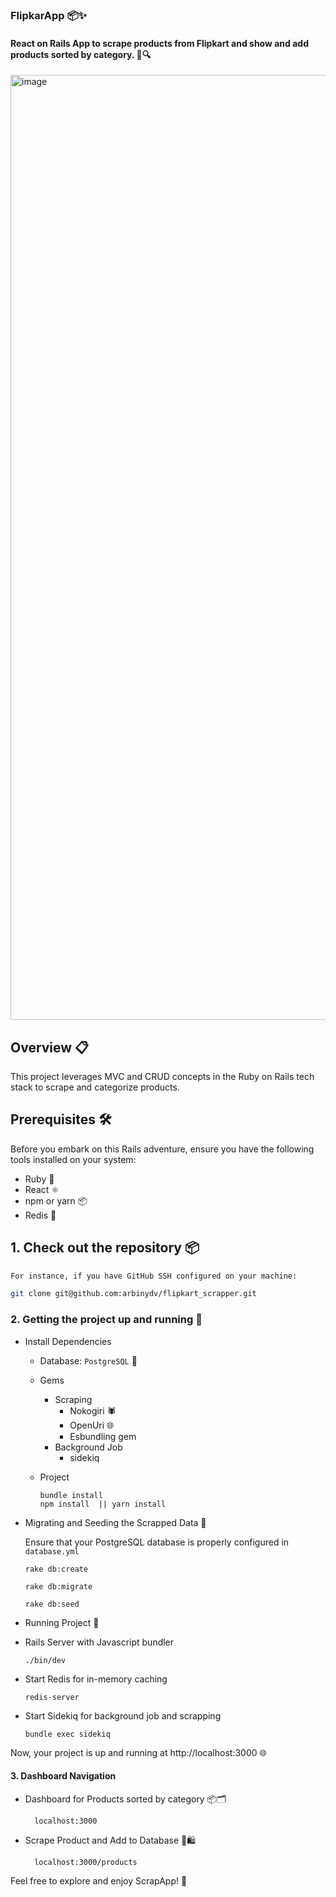 ### FlipkarApp 📦✨
#### React on Rails App to scrape products from Flipkart and show and add products sorted by category. 🛒🔍
<img width="1512" alt="image" src="https://github.com/arbinydv/flipkart_scrapper/assets/106106915/50d12837-81ef-45f4-b8bb-8a459a383f46">


## Overview 📋
This project leverages MVC and CRUD concepts in the Ruby on Rails tech stack to scrape and categorize products.
## Prerequisites 🛠️
Before you embark on this Rails adventure, ensure you have the following tools installed on your system:
- Ruby 🧡
- React ⚛️
- npm or yarn 📦
- Redis 🔄

## 1. Check out the repository 📦
```bash
For instance, if you have GitHub SSH configured on your machine:

git clone git@github.com:arbinydv/flipkart_scrapper.git

```
### 2. Getting the project up and running  🚀
* Install Dependencies 
  * Database: `PostgreSQL` 🐘
  * Gems
     * Scraping
        - Nokogiri 🕷️
        - OpenUri 🌐
        - Esbundling gem
    * Background Job
        - sidekiq 
  
  * Project
    ```
    bundle install
    npm install  || yarn install 
    ```
* Migrating and Seeding the Scrapped Data 🌱

  Ensure that your PostgreSQL database is properly configured in `database.yml`
  ``` 
  rake db:create 
  
  rake db:migrate

  rake db:seed 
  ```

* Running Project  🏃
 * Rails Server with Javascript bundler
    ``` 
    ./bin/dev
    ```
 *  Start Redis for in-memory caching
    ``` 
    redis-server
    ```
 *  Start Sidekiq for background job and scrapping 
    ``` 
    bundle exec sidekiq 
    ```
 Now, your project is up and running at http://localhost:3000 🌐
#### 3. Dashboard Navigation
* Dashboard for Products sorted by category 📦🗂️
  ``` 
    localhost:3000
  ```
* Scrape Product and Add to Database 🔄🛍️
  ```
    localhost:3000/products
  ```
Feel free to explore and enjoy ScrapApp! 🎉
